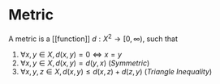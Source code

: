 # Metric

A metric is a [[function]] $d: X^2\to [0, \infty)$, such that
1. $\forall x,y\in X,\, d(x, y) = 0 \iff x = y$
2. $\forall x,y\in X,\, d(x, y) = d(y, x)$ (*Symmetric*)
3. $\forall x,y,z\in X,\, d(x, y)\leq d(x, z) + d(z, y)$ (*Triangle Inequality*)
